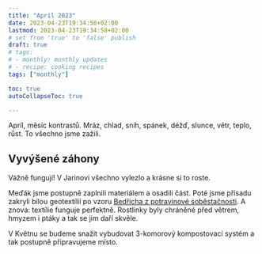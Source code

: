 ```yaml
---
title: "Apríl 2023"
date: 2023-04-23T19:34:58+02:00
lastmod: 2023-04-23T19:34:58+02:00
# set from 'true' to 'false' publish
draft: true
# tags:
# - monthly: monthly updates
# - recipe: cooking recipes
tags: ["monthly"]

toc: true
autoCollapseToc: true

---
```


Apríl, měsíc kontrastů. Mráz, chlad, sníh, spánek, déžď, slunce, větr, teplo, růst. To všechno jsme zažili.

<!--more-->

## Vyvýšené záhony

Vážně fungují! V Jarinovi všechno vylezlo a krásne si to roste.

Meďák jsme postupně zaplnili materiálem a osadili část. Poté jsme přísadu
zakryli bílou geotextílií po vzoru [Bedřicha z potravinové
soběstačnosti](https://www.youtube.com/watch?v=fV3Q1Jl0-xs). A znova: textílie
funguje perfektně. Rostlinky byly chráněné před větrem, hmyzem i ptáky a tak se
jim daří skvěle.

V Květnu se budeme snažit vybudovat 3-komorový kompostovací systém a tak postupně připravujeme místo.
